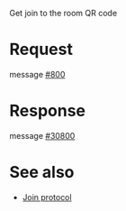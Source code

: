 Get join to the room QR code

# Request
message [#800](../../proto/README.md#action_800)

# Response
message [#30800](../../proto/README.md#action_30800)

# See also

* [Join protocol](../../Protocol.md#join)